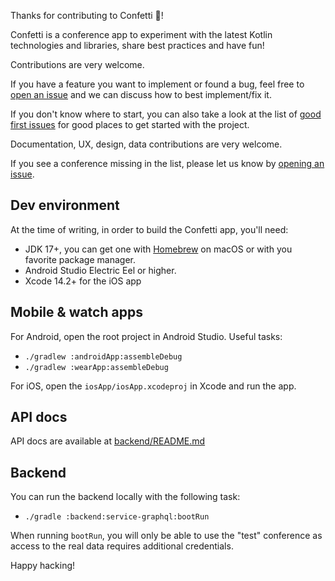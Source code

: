 Thanks for contributing to Confetti 🎊!


Confetti is a conference app to experiment with the latest Kotlin technologies and libraries, share best practices and have fun!

Contributions are very welcome.

If you have a feature you want to implement or found a bug, feel free to [open an issue](https://github.com/joreilly/Confetti/issues/new) and we can discuss how to best implement/fix it.

If you don't know where to start, you can also take a look at the list of [good first issues](https://github.com/joreilly/Confetti/labels/good%20first%20issue) for good places to get started with the project.

Documentation, UX, design, data contributions are very welcome. 

If you see a conference missing in the list, please let us know by [opening an issue](https://github.com/joreilly/Confetti/issues/new).

## Dev environment

At the time of writing, in order to build the Confetti app, you'll need:

* JDK 17+, you can get one with [Homebrew](https://formulae.brew.sh/cask/zulu) on macOS or with you favorite package manager.
* Android Studio Electric Eel or higher. 
* Xcode 14.2+ for the iOS app


## Mobile & watch apps
For Android, open the root project in Android Studio. Useful tasks:

* `./gradlew :androidApp:assembleDebug` 
* `./gradlew :wearApp:assembleDebug` 

For iOS, open the `iosApp/iosApp.xcodeproj` in Xcode and run the app.

## API docs 

API docs are available at [backend/README.md](backend/README.md)

## Backend

You can run the backend locally with the following task:

* `./gradle :backend:service-graphql:bootRun` 

When running `bootRun`, you will only be able to use the "test" conference as access to the real data requires additional credentials.


Happy hacking!





